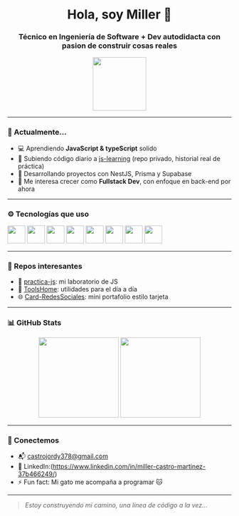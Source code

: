 <h1 align="center">Hola, soy Miller 👋</h1>
<h3 align="center">Técnico en Ingeniería de Software + Dev autodidacta con pasion de construir cosas reales</h3>

<p align="center">
  <img src="https://media.giphy.com/media/v1.Y2lkPTc5MGI3NjExYjg0NjFqeGRtY3Z0ZG01YmFiaWNhaWhuYjNoZXg3cDNjMHZ6ZWk2OCZlcD12MV9naWZzX3NlYXJjaCZjdD1n/Gf3fU0qPtI6uk/giphy.gif" width="120"/>
</p>

---

### 🧠 Actualmente...

- 💻 Aprendiendo **JavaScript & typeScript** solido
- 🧪 Subiendo código diario a [js-learning](https://github.com/Devmiller/js-learning) (repo privado, historial real de práctica)
- 🧱 Desarrollando proyectos con NestJS, Prisma y Supabase
- 🌱 Me interesa crecer como **Fullstack Dev**, con enfoque en back-end por ahora

---

### ⚙️ Tecnologías que uso

<div align="left">
  <img src="https://cdn.jsdelivr.net/gh/devicons/devicon/icons/javascript/javascript-original.svg" width="40" />
  <img src="https://cdn.jsdelivr.net/gh/devicons/devicon/icons/typescript/typescript-original.svg" width="40" />
  <img src="https://cdn.jsdelivr.net/gh/devicons/devicon/icons/nodejs/nodejs-original.svg" width="40" />
  <img src="https://cdn.jsdelivr.net/gh/devicons/devicon/icons/nestjs/nestjs-plain.svg" width="40" />
  <img src="https://cdn.jsdelivr.net/gh/devicons/devicon/icons/postgresql/postgresql-original.svg" width="40" />
  <img src="https://cdn.jsdelivr.net/gh/devicons/devicon/icons/html5/html5-original.svg" width="40" />
  <img src="https://cdn.jsdelivr.net/gh/devicons/devicon/icons/css3/css3-original.svg" width="40" />
  <img src="https://cdn.jsdelivr.net/gh/devicons/devicon/icons/git/git-original.svg" width="40" />
</div>

---

### 📌 Repos interesantes

- 🧪 [practica-js](https://github.com/Devmiller/practica-js): mi laboratorio de JS
- 💼 [ToolsHome](https://github.com/Devmiller/ToolsHome): utilidades para el día a día
- 🌐 [Card-RedesSociales](https://github.com/Devmiller/Card-RedesSociales): mini portafolio estilo tarjeta

---

### 📊 GitHub Stats

<div align="center">
  <img src="https://github-readme-stats.vercel.app/api?username=Devmiller&show_icons=true&theme=tokyonight" height="180"/>
  <img src="https://github-readme-stats.vercel.app/api/top-langs/?username=Devmiller&layout=compact&theme=tokyonight" height="180"/>
</div>

---

### 🤝 Conectemos

- 📬 castrojordy378@gmail.com 
- 💼 LinkedIn:(https://www.linkedin.com/in/miller-castro-martinez-37b466249/)
- ⚡ Fun fact: Mi gato me acompaña a programar 🐱

---

> *Estoy construyendo mi camino, una línea de código a la vez...*
